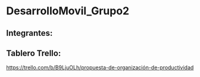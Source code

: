 # DesarrolloMovil_Grupo2

## Integrantes: 

## Tablero Trello: 
https://trello.com/b/B9LjuOLh/propuesta-de-organización-de-productividad
